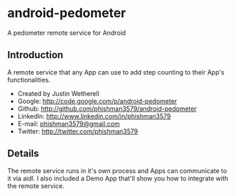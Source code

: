 android-pedometer
=================

A pedometer remote service for Android

## Introduction

A remote service that any App can use to add step counting to their App's functionalities.

* Created by Justin Wetherell
* Google: http://code.google.com/p/android-pedometer
* Github: http://github.com/phishman3579/android-pedometer
* LinkedIn: http://www.linkedin.com/in/phishman3579
* E-mail: phishman3579@gmail.com
* Twitter: http://twitter.com/phishman3579

## Details

The remote service runs in it's own process and Apps can communicate to it via aidl. I also included a Demo App that'll show you how to integrate with the remote service.

